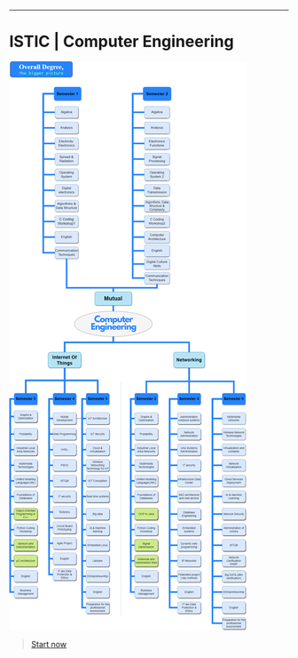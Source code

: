
---

# ISTIC | Computer Engineering

![BRANCH_INSIGHT](images/curriculumv4.png)

> [Start now](overview.md)

